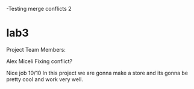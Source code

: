 -Testing merge conflicts 2

# lab3

Project Team Members:

Alex Miceli 
Fixing conflict?

Nice job 10/10
In this project we are gonna make a store and its gonna be pretty cool and work very well.
